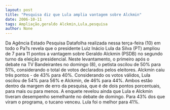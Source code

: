 ```yaml
---
layout: post
title: "Pesquisa diz que Lula amplia vantagem sobre Alckmin"
date: 2006-10-11
tags: Ampliação,geraldo Alckmin,Lula,pesquisa
author: None
---
```

Da Agência Estado
Pesquisa Datafolha realizada nessa terça-feira (10) em todo o Pa?s revela que o presidente Luiz Inácio Lula da Silva (PT) ampliou de 7 para 11 pontos a vantagem sobre Geraldo Alckmin (PSDB) no segundo turno da eleição presidencial.
Neste levantamento, o primeiro após o debate na TV Bandeirantes no domingo (8), o petista oscilou de 50% para 51%, considerando o total de votos declarados pelos eleitores. Alckmin caiu três pontos - de 43% para 40%. 
Considerando os votos válidos, Lula oscilou de 54% para 56% e Alckmin, de 46% para 44%. Ambos estão dentro da margem de erro da pesquisa, que é de dois pontos porcentuais, para mais ou para menos.
A enquete revelou ainda que Lula e Alckmin tiveram desempenho semelhante no debate de domingo. Para 43% dos que viram o programa, o tucano venceu. Lula foi o melhor para 41%. 
